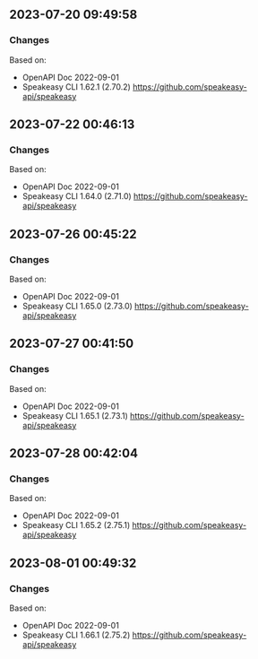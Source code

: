 

## 2023-07-20 09:49:58
### Changes
Based on:
- OpenAPI Doc 2022-09-01 
- Speakeasy CLI 1.62.1 (2.70.2) https://github.com/speakeasy-api/speakeasy

## 2023-07-22 00:46:13
### Changes
Based on:
- OpenAPI Doc 2022-09-01 
- Speakeasy CLI 1.64.0 (2.71.0) https://github.com/speakeasy-api/speakeasy

## 2023-07-26 00:45:22
### Changes
Based on:
- OpenAPI Doc 2022-09-01 
- Speakeasy CLI 1.65.0 (2.73.0) https://github.com/speakeasy-api/speakeasy

## 2023-07-27 00:41:50
### Changes
Based on:
- OpenAPI Doc 2022-09-01 
- Speakeasy CLI 1.65.1 (2.73.1) https://github.com/speakeasy-api/speakeasy

## 2023-07-28 00:42:04
### Changes
Based on:
- OpenAPI Doc 2022-09-01 
- Speakeasy CLI 1.65.2 (2.75.1) https://github.com/speakeasy-api/speakeasy

## 2023-08-01 00:49:32
### Changes
Based on:
- OpenAPI Doc 2022-09-01 
- Speakeasy CLI 1.66.1 (2.75.2) https://github.com/speakeasy-api/speakeasy